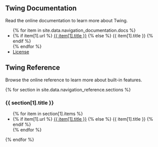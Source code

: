 ## Twing Documentation

Read the online documentation to learn more about Twing.

<ul>
    {% for item in site.data.navigation_documentation.docs %}
        <li>
        {% if item[1].url %}
            <a href="{{ site.baseurl }}/{{ item[1].url }}" alt="{{ item[1].title }}">{{ item[1].title }}</a>
        {% else %}
            <span>{{ item[1].title }}</span>
        {% endif %}
        </li>
   {% endfor %}
   <li><a href="{{ site.github.repository_url }}/blob/master/LICENSE">License</a></li>
</ul>

## Twing Reference

Browse the online reference to learn more about built-in features.

<div>
    {% for section in site.data.navigation_reference.sections %}
    <h3>{{ section[1].title }}</h3>
    <ul>
        {% for item in section[1].items %}
            <li>
            {% if item[1].url %}
                <a href="{{ site.baseurl }}/{{ item[1].url }}" alt="{{ item[1].title }}">{{ item[1].title }}</a>
            {% else %}
                <span>{{ item[1].title }}</span>
            {% endif %}
            </li>
        {% endfor %}
    </ul>
    {% endfor %}
</div>
